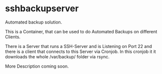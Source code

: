 # sshbackupserver
Automated backup solution.

This is a Container, that can be used to do Automated Backups on different Clients.

There is a Server that runs a SSH-Server and is Listening on Port 22 and there is a client that connects to this Server via Cronjob. In this cronjob it it downloads the whole /var/backup/ folder via rsync.

More Description coming soon.
